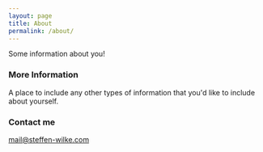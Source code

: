 ```yaml
---
layout: page
title: About
permalink: /about/
---
```


Some information about you!

### More Information

A place to include any other types of information that you'd like to include about yourself.

### Contact me

[mail@steffen-wilke.com](mailto:mail@steffen-wilke.com)
